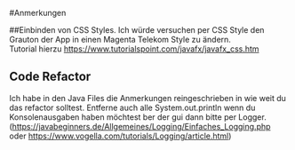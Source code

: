 #Anmerkungen

##Einbinden von CSS Styles.
Ich würde versuchen per CSS Style den Grauton der App in einen Magenta Telekom Style zu ändern.    
Tutorial hierzu https://www.tutorialspoint.com/javafx/javafx_css.htm

## Code Refactor
Ich habe in den Java Files die Anmerkungen reingeschrieben in wie weit du das refactor solltest. Entferne auch 
alle System.out.println wenn du Konsolenausgaben haben möchtest ber der gui dann bitte per Logger. 
(https://javabeginners.de/Allgemeines/Logging/Einfaches_Logging.php oder https://www.vogella.com/tutorials/Logging/article.html)

